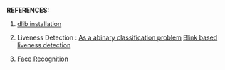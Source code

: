 **REFERENCES:** 

1. [dlib installation](https://www.pyimagesearch.com/2018/01/22/install-dlib-easy-complete-guide/)
2. Liveness Detection : 
   [As a abinary classification problem](https://www.pyimagesearch.com/2019/03/11/liveness-detection-with-opencv/)
   [Blink based liveness detection](https://towardsdatascience.com/real-time-face-liveness-detection-with-python-keras-and-opencv-c35dc70dafd3)

3. [Face Recognition](https://www.pyimagesearch.com/2018/06/18/face-recognition-with-opencv-python-and-deep-learning/)

